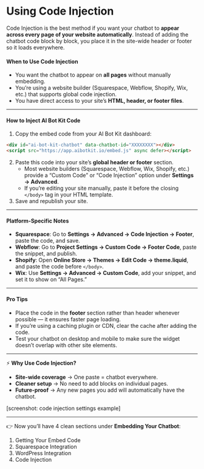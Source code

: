 # Using Code Injection

Code Injection is the best method if you want your chatbot to **appear across every page of your website automatically**. Instead of adding the chatbot code block by block, you place it in the site-wide header or footer so it loads everywhere.

#### When to Use Code Injection

* You want the chatbot to appear on **all pages** without manually embedding.
* You’re using a website builder (Squarespace, Webflow, Shopify, Wix, etc.) that supports global code injection.
* You have direct access to your site’s **HTML, header, or footer files**.

***

#### How to Inject AI Bot Kit Code

1. Copy the embed code from your AI Bot Kit dashboard:

```html
<div id="ai-bot-kit-chatbot" data-chatbot-id="XXXXXXXX"></div>
<script src="https://app.aibotkit.io/embed.js" async defer></script>
```

2. Paste this code into your site’s **global header or footer** section.
   * Most website builders (Squarespace, Webflow, Wix, Shopify, etc.) provide a “Custom Code” or “Code Injection” option under **Settings → Advanced**.
   * If you’re editing your site manually, paste it before the closing `</body>` tag in your HTML template.
3. Save and republish your site.

***

#### Platform-Specific Notes

* **Squarespace**: Go to **Settings → Advanced → Code Injection → Footer**, paste the code, and save.
* **Webflow**: Go to **Project Settings → Custom Code → Footer Code**, paste the snippet, and publish.
* **Shopify**: Open **Online Store → Themes → Edit Code → theme.liquid**, and paste the code before `</body>`.
* **Wix**: Use **Settings → Advanced → Custom Code**, add your snippet, and set it to show on “All Pages.”

***

#### Pro Tips

* Place the code in the **footer** section rather than header whenever possible — it ensures faster page loading.
* If you’re using a caching plugin or CDN, clear the cache after adding the code.
* Test your chatbot on desktop and mobile to make sure the widget doesn’t overlap with other site elements.

***

⚡ **Why Use Code Injection?**

* **Site-wide coverage** → One paste = chatbot everywhere.
* **Cleaner setup** → No need to add blocks on individual pages.
* **Future-proof** → Any new pages you add will automatically have the chatbot.

\[screenshot: code injection settings example]

***

👉 Now you’ll have 4 clean sections under **Embedding Your Chatbot**:

1. Getting Your Embed Code
2. Squarespace Integration
3. WordPress Integration
4. Code Injection
